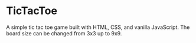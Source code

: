 # TicTacToe
A simple tic tac toe game built with HTML, CSS, and vanilla JavaScript. The board size can be changed from 3x3 up to 9x9.
